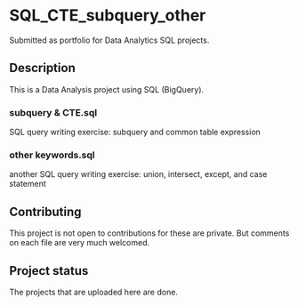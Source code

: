 # SQL_CTE_subquery_other
Submitted as portfolio for Data Analytics SQL projects.

## Description
This is a Data Analysis project using SQL (BigQuery).

  ### subquery & CTE.sql
  SQL query writing exercise: subquery and common table expression

  ### other keywords.sql
  another SQL query writing exercise: union, intersect, except, and case statement

## Contributing
This project is not open to contributions for these are private. But comments on each file are very much welcomed.

## Project status
The projects that are uploaded here are done.
